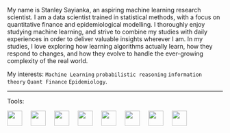 <link rel="stylesheet" href="https://cdn.jsdelivr.net/gh/devicons/devicon@v2.15.1/devicon.min.css">
          
My name is Stanley Sayianka, an aspiring machine learning research scientist. I am a data scientist trained in statistical methods, with a focus on quantitative finance and epidemiological modelling. I thoroughly enjoy studying machine learning, and strive to combine my studies with daily experiences in order to deliver valuable insights wherever I am. In my studies, I love exploring how learning algorithms actually learn, how they respond to changes, and how they evolve to handle the ever-growing complexity of the real world.

My interests: `Machine Learning` `probabilistic reasoning` `information theory` `Quant Finance` `Epidemiology`.

---

Tools:  
<div style="display: flex; gap: 20px;">
  <img src="https://cdn.jsdelivr.net/gh/devicons/devicon/icons/rstudio/rstudio-original.svg" width="35" height="35" />
  <img src="https://cdn.jsdelivr.net/gh/devicons/devicon/icons/python/python-original-wordmark.svg" width="35" height="35" />
  <img src="https://cdn.jsdelivr.net/gh/devicons/devicon/icons/mysql/mysql-original-wordmark.svg" width="35" height="35" />
  <img src="https://cdn.jsdelivr.net/gh/devicons/devicon/icons/cplusplus/cplusplus-plain.svg" width="35" height="35" />
  <img src="https://cdn.jsdelivr.net/gh/devicons/devicon/icons/vscode/vscode-plain-wordmark.svg" width="35" height="35" />
  <img src="https://cdn.jsdelivr.net/gh/devicons/devicon/icons/linux/linux-plain.svg" width="35" height="35" />
  <img src="https://cdn.jsdelivr.net/gh/devicons/devicon/icons/anaconda/anaconda-original-wordmark.svg" width="35" height="35" />
  <img src="https://cdn.jsdelivr.net/gh/devicons/devicon/icons/markdown/markdown-original.svg" width="35" height="35" />
</div>





